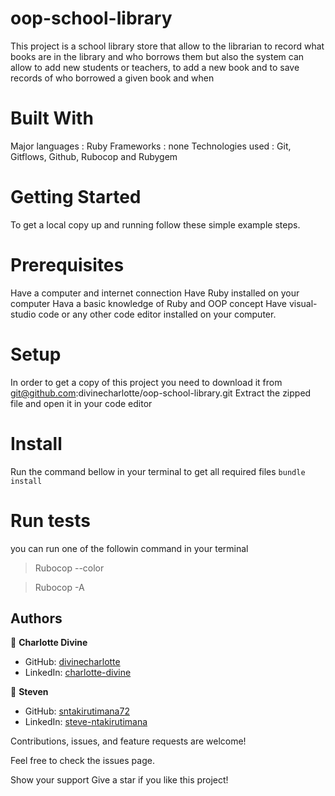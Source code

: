# oop-school-library
This project is a school library store that allow to the librarian to record what books are in the library and who borrows them but also the system can allow to add new students or teachers, to add a new book and to save records of who borrowed a given book and when

# Built With
Major languages : Ruby
Frameworks : none
Technologies used : Git, Gitflows, Github, Rubocop and Rubygem
# Getting Started
To get a local copy up and running follow these simple example steps.

# Prerequisites
Have a computer and internet connection
Have Ruby installed on your computer
Hava a basic knowledge of Ruby and OOP concept
Have visual-studio code or any other code editor installed on your computer.
# Setup
In order to get a copy of this project you need to download it from git@github.com:divinecharlotte/oop-school-library.git
Extract the zipped file and open it in your code editor
# Install
Run the command bellow in your terminal to get all required files
`bundle install`
# Run tests
you can run one of the followin command in your terminal

> Rubocop --color


> Rubocop -A

## Authors

👤 **Charlotte Divine**

- GitHub: [divinecharlotte](https://github.com/divinecharlotte)
- LinkedIn: [charlotte-divine](https://www.linkedin.com/in/charlotte-divine-dusenge/)

👤 **Steven**

- GitHub: [sntakirutimana72](https://github.com/sntakirutimana72)
- LinkedIn: [steve-ntakirutimana](https://www.linkedin.com/in/steve-ntakirutimana/)


Contributions, issues, and feature requests are welcome!

Feel free to check the issues page.

Show your support
Give a star if you like this project!

